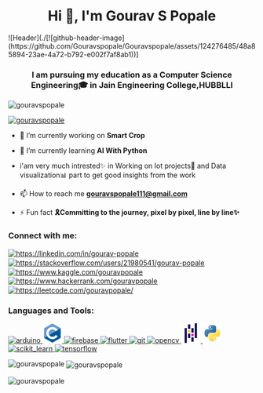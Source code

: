 <h1 align="center">Hi 👋, I'm Gourav S Popale</h1>
![Header](./[![github-header-image](https://github.com/Gouravspopale/Gouravspopale/assets/124276485/48a85894-23ae-4a72-b792-e002f7af8ab1))]
<h3 align="center">I am pursuing my education as a Computer Science Engineering🎓 in Jain Engineering College,HUBBLLI</h3>
<!-- <img align="rigth" alt="coding" widh="200"  src="https://img.freepik.com/premium-vector/coding-programming-concept-illustration_188398-765.jpg" -->

<p align="left"> <img src="https://komarev.com/ghpvc/?username=gouravspopale&label=Profile%20views&color=0e75b6&style=flat" alt="gouravspopale" /> </p>

<p align="left"> <a href="https://github.com/ryo-ma/github-profile-trophy"><img src="https://github-profile-trophy.vercel.app/?username=gouravspopale" alt="gouravspopale" /></a> </p>

- 🔭 I’m currently working on **Smart Crop**

- 🌱 I’m currently learning **AI With Python**

- i'am very much intrested✨ in Working on Iot projects🚀 and Data visualization📊 part to get good insights from the work

- 📫 How to reach me **gouravspopale111@gmail.com**

- ⚡ Fun fact **🎗️Committing to the journey, pixel by pixel, line by line✨**

<h3 align="left">Connect with me:</h3>
<p align="left">
<a href="https://linkedin.com/in/https://linkedin.com/in/gourav-popale" target="blank"><img align="center" src="https://raw.githubusercontent.com/rahuldkjain/github-profile-readme-generator/master/src/images/icons/Social/linked-in-alt.svg" alt="https://linkedin.com/in/gourav-popale" height="30" width="40" /></a>
<a href="https://stackoverflow.com/users/https://stackoverflow.com/users/21980541/gourav-popale" target="blank"><img align="center" src="https://raw.githubusercontent.com/rahuldkjain/github-profile-readme-generator/master/src/images/icons/Social/stack-overflow.svg" alt="https://stackoverflow.com/users/21980541/gourav-popale" height="30" width="40" /></a>
<a href="https://kaggle.com/https://www.kaggle.com/gouravpopale" target="blank"><img align="center" src="https://raw.githubusercontent.com/rahuldkjain/github-profile-readme-generator/master/src/images/icons/Social/kaggle.svg" alt="https://www.kaggle.com/gouravpopale" height="30" width="40" /></a>
<a href="https://www.hackerrank.com/https://www.hackerrank.com/gouravpopale" target="blank"><img align="center" src="https://raw.githubusercontent.com/rahuldkjain/github-profile-readme-generator/master/src/images/icons/Social/hackerrank.svg" alt="https://www.hackerrank.com/gouravpopale" height="30" width="40" /></a>
<a href="https://www.leetcode.com/https://leetcode.com/gouravpopale/" target="blank"><img align="center" src="https://raw.githubusercontent.com/rahuldkjain/github-profile-readme-generator/master/src/images/icons/Social/leet-code.svg" alt="https://leetcode.com/gouravpopale/" height="30" width="40" /></a>
</p>

<h3 align="left">Languages and Tools:</h3>
<p align="left"> <a href="https://www.arduino.cc/" target="_blank" rel="noreferrer"> <img src="https://cdn.worldvectorlogo.com/logos/arduino-1.svg" alt="arduino" width="40" height="40"/> </a> <a href="https://www.cprogramming.com/" target="_blank" rel="noreferrer"> <img src="https://raw.githubusercontent.com/devicons/devicon/master/icons/c/c-original.svg" alt="c" width="40" height="40"/> </a> <a href="https://firebase.google.com/" target="_blank" rel="noreferrer"> <img src="https://www.vectorlogo.zone/logos/firebase/firebase-icon.svg" alt="firebase" width="40" height="40"/> </a> <a href="https://flutter.dev" target="_blank" rel="noreferrer"> <img src="https://www.vectorlogo.zone/logos/flutterio/flutterio-icon.svg" alt="flutter" width="40" height="40"/> </a> <a href="https://git-scm.com/" target="_blank" rel="noreferrer"> <img src="https://www.vectorlogo.zone/logos/git-scm/git-scm-icon.svg" alt="git" width="40" height="40"/> </a> <a href="https://opencv.org/" target="_blank" rel="noreferrer"> <img src="https://www.vectorlogo.zone/logos/opencv/opencv-icon.svg" alt="opencv" width="40" height="40"/> </a> <a href="https://pandas.pydata.org/" target="_blank" rel="noreferrer"> <img src="https://raw.githubusercontent.com/devicons/devicon/2ae2a900d2f041da66e950e4d48052658d850630/icons/pandas/pandas-original.svg" alt="pandas" width="40" height="40"/> </a> <a href="https://www.python.org" target="_blank" rel="noreferrer"> <img src="https://raw.githubusercontent.com/devicons/devicon/master/icons/python/python-original.svg" alt="python" width="40" height="40"/> </a> <a href="https://scikit-learn.org/" target="_blank" rel="noreferrer"> <img src="https://upload.wikimedia.org/wikipedia/commons/0/05/Scikit_learn_logo_small.svg" alt="scikit_learn" width="40" height="40"/> </a> <a href="https://www.tensorflow.org" target="_blank" rel="noreferrer"> <img src="https://www.vectorlogo.zone/logos/tensorflow/tensorflow-icon.svg" alt="tensorflow" width="40" height="40"/> </a> </p>

<p><img align="left" src="https://github-readme-stats.vercel.app/api/top-langs?username=gouravspopale&show_icons=true&locale=en&layout=compact" alt="gouravspopale" /></p>

<p>&nbsp;<img align="center" src="https://github-readme-stats.vercel.app/api?username=gouravspopale&show_icons=true&locale=en" alt="gouravspopale" /></p>

<p><img align="center" src="https://github-readme-streak-stats.herokuapp.com/?user=gouravspopale&" alt="gouravspopale" /></p>
